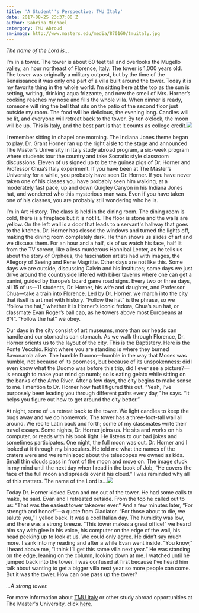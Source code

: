```yaml
---
title: 'A Student''s Perspective: TMU Italy'
date: 2017-08-25 23:37:00 Z
author: Sabrina Michael
catergory: TMU Abroud
sm-image: http://www.masters.edu/media/870160/tmuitaly.jpg
---
```


*The name of the Lord is…*

I’m in a tower. The tower is about 60 feet tall and overlooks the Mugello valley, an hour northeast of Florence, Italy. The tower is 1,000 years old. The tower was originally a military outpost, but by the time of the Renaissance it was only one part of a villa built around the tower. Today it is my favorite thing in the whole world. I’m sitting here at the top as the sun is setting, writing, drinking aqua frizzante, and now the smell of Mrs. Horner’s cooking reaches my nose and fills the whole villa. When dinner is ready, someone will ring the bell that sits on the patio of the second floor just outside my room. The food will be delicious, the evening long. Candles will be lit, and everyone will retreat back to the tower. By ten o’clock, the moon will be up. This is Italy, and the best part is that it counts as college credit.![](http://www.masters.edu/media/870160/tmuitaly.jpg?width=500&height=320)

I remember sitting in chapel one morning. The Indiana Jones theme began to play. Dr. Grant Horner ran up the right aisle to the stage and announced The Master’s University in Italy study abroad program, a six-week program where students tour the country and take Socratic style classroom discussions. Eleven of us signed up to be the guinea pigs of Dr. Horner and Professor Chua’s Italy experiment. If you have been at The Master’s University for a while, you probably have seen Dr. Horner. If you have never taken one of his classes you have probably seen him walking, at a moderately fast pace, up and down Quigley Canyon in his Indiana Jones hat, and wondered who this mysterious man was. Even if you have taken one of his classes, you are probably still wondering who he is.

I’m in Art History. The class is held in the dining room. The dining room is cold, there is a fireplace but it is not lit. The floor is stone and the walls are yellow. On the left wall is a door that leads to a servant's hallway that goes to the kitchen. Dr. Horner has closed the windows and turned the lights off, making the dining room completely dark. He then shows us slides of art and we discuss them. For an hour and a half, six of us watch his face, half lit from the TV screen, like a less murderous Hannibal Lecter, as he tells us about the story of Orpheus, the fascination artists had with images, the Allegory of Seeing and Rene Magritte. Other days are not like this. Some days we are outside, discussing Calvin and his Institutes; some days we just drive around the countryside littered with biker taverns where one can get a panini, guided by Europe’s board game road signs. Every two or three days, all 15 of us—11 students, Dr. Horner, his wife and daughter, and Professor Chua—take a train into Florence. Led by Dr. Horner, we march into the city that itself is art met with history. “Follow the hat” is the phrase, so we “follow the hat,” whether it is Horner’s iconic fedora, Chua’s sun hat, or classmate Evan Roger’s ball cap, as he towers above most Europeans at 6’4”. “Follow the hat” we obey.

Our days in the city consist of art museums, more than our heads can handle and our stomachs can stomach. As we walk through Florence, Dr. Horner orients us to the layout of the city. This is the Baptistery. Here is the Ponte Vecchio. Right where you are standing is where they burned Savonarola alive. The humble Duomo—humble in the way that Moses was humble, not because of its poorness, but because of its unspokenness: did I even know what the Duomo was before this trip, did I ever see a picture?—is enough to make your mind go numb; so is eating gelato while sitting on the banks of the Arno River. After a few days, the city begins to make sense to me. I mention to Dr. Horner how fast I figured this out. “Yeah, I’ve purposely been leading you through different paths every day,” he says. “It helps you figure out how to get around the city better.”

At night, some of us retreat back to the tower. We light candles to keep the bugs away and we do homework. The tower has a three-foot-tall wall all around. We recite Latin back and forth; some of my classmates write their travel essays. Some nights, Dr. Horner joins us. He sits and works on his computer, or reads with his book light. He listens to our bad jokes and sometimes participates. One night, the full moon was out. Dr. Horner and I looked at it through my binoculars. He told me what the names of the craters were and we reminisced about the telescopes we owned as kids. Small thin clouds pass in front of the moon and move on. The image stuck in my mind until the next day when I read in the book of Job, “He covers the face of the full moon and spreads over it his cloud.” I was reminded why all of this matters. The name of the Lord is…![](http://www.masters.edu/media/870161/5i1a6252.jpg?width=500&height=333.3333333333333)

Today Dr. Horner kicked Evan and me out of the tower. He had some calls to make, he said. Evan and I retreated outside. From the top he called out to us: “That was the easiest tower takeover ever.” And a few minutes later, “For strength and honor!”—a quote from Gladiator. “For those about to die, we salute you,” I yelled back. It was a cool Italian day. The humidity was low, and there was a strong breeze. “This tower makes a great office!” we heard him say with glee in his voice, his computer on the edge of the wall, his head peeking up to look at us. We could only agree. He didn’t say much more. I sank into my reading and after a while Evan went inside. “You know,” I heard above me, “I think I’ll get this same villa next year.” He was standing on the edge, leaning on the column, looking down at me. I watched until he jumped back into the tower. I was confused at first because I’ve heard him talk about wanting to get a bigger villa next year so more people can come. But it was the tower. How can one pass up the tower?

*…A strong tower.*

For more information about [TMU Italy](http://www.masters.edu/academics/undergraduate/tmu-italy/) or other study abroad opportunities at The Master's University, click [here.](http://www.masters.edu/academics/undergraduate/studyabroadprograms/)